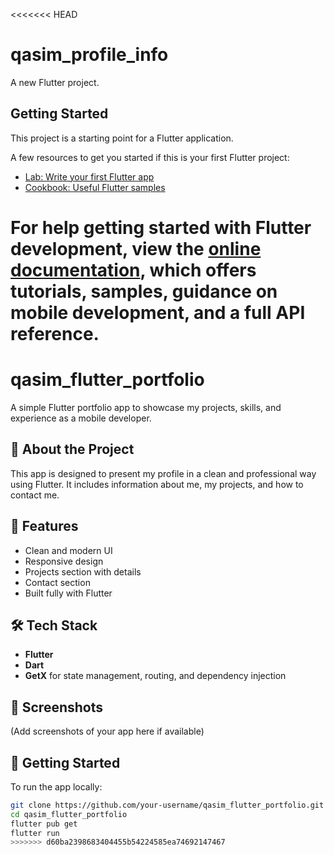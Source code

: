 <<<<<<< HEAD
# qasim_profile_info

A new Flutter project.

## Getting Started

This project is a starting point for a Flutter application.

A few resources to get you started if this is your first Flutter project:

- [Lab: Write your first Flutter app](https://docs.flutter.dev/get-started/codelab)
- [Cookbook: Useful Flutter samples](https://docs.flutter.dev/cookbook)

For help getting started with Flutter development, view the
[online documentation](https://docs.flutter.dev/), which offers tutorials,
samples, guidance on mobile development, and a full API reference.
=======
# qasim_flutter_portfolio

A simple Flutter portfolio app to showcase my projects, skills, and experience as a mobile developer.

## 📱 About the Project

This app is designed to present my profile in a clean and professional way using Flutter. It includes information about me, my projects, and how to contact me.

## 🚀 Features

- Clean and modern UI
- Responsive design
- Projects section with details
- Contact section
- Built fully with Flutter

## 🛠️ Tech Stack

- **Flutter**
- **Dart**
- **GetX** for state management, routing, and dependency injection

## 📸 Screenshots

(Add screenshots of your app here if available)

## 🔧 Getting Started

To run the app locally:

```bash
git clone https://github.com/your-username/qasim_flutter_portfolio.git
cd qasim_flutter_portfolio
flutter pub get
flutter run
>>>>>>> d60ba2398683404455b54224585ea74692147467
